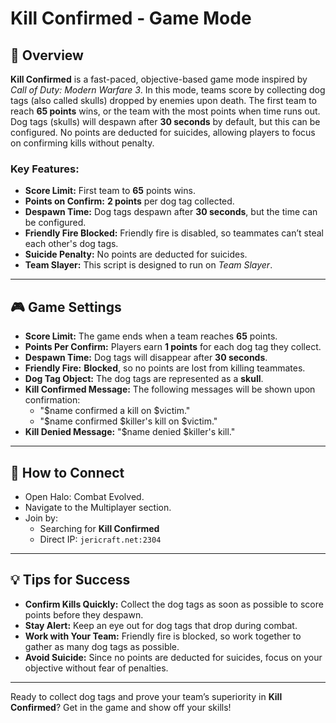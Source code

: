# Kill Confirmed - Game Mode

## 📝 Overview

**Kill Confirmed** is a fast-paced, objective-based game mode inspired by *Call of Duty: Modern Warfare 3*. In this mode, teams score by collecting dog tags (also called skulls) dropped by enemies upon death. The first team to reach **65 points** wins, or the team with the most points when time runs out. Dog tags (skulls) will despawn after **30 seconds** by default, but this can be configured. No points are deducted for suicides, allowing players to focus on confirming kills without penalty.

### Key Features:
- **Score Limit:** First team to **65** points wins.
- **Points on Confirm:** **2 points** per dog tag collected.
- **Despawn Time:** Dog tags despawn after **30 seconds**, but the time can be configured.
- **Friendly Fire Blocked:** Friendly fire is disabled, so teammates can’t steal each other's dog tags.
- **Suicide Penalty:** No points are deducted for suicides.
- **Team Slayer:** This script is designed to run on *Team Slayer*.

---

## 🎮 Game Settings

- **Score Limit:** The game ends when a team reaches **65** points.
- **Points Per Confirm:** Players earn **1 points** for each dog tag they collect.
- **Despawn Time:** Dog tags will disappear after **30 seconds**.
- **Friendly Fire:** **Blocked**, so no points are lost from killing teammates.
- **Dog Tag Object:** The dog tags are represented as a **skull**.
- **Kill Confirmed Message:** The following messages will be shown upon confirmation:
    - "$name confirmed a kill on $victim."
    - "$name confirmed $killer's kill on $victim."
- **Kill Denied Message:** "$name denied $killer's kill."

---

## 📡 How to Connect

* Open Halo: Combat Evolved.
* Navigate to the Multiplayer section.
* Join by:
    * Searching for **Kill Confirmed**
    * Direct IP: `jericraft.net:2304`

---

## 💡 Tips for Success

- **Confirm Kills Quickly:** Collect the dog tags as soon as possible to score points before they despawn.
- **Stay Alert:** Keep an eye out for dog tags that drop during combat.
- **Work with Your Team:** Friendly fire is blocked, so work together to gather as many dog tags as possible.
- **Avoid Suicide:** Since no points are deducted for suicides, focus on your objective without fear of penalties.

---

Ready to collect dog tags and prove your team’s superiority in **Kill Confirmed**? Get in the game and show off your skills!


